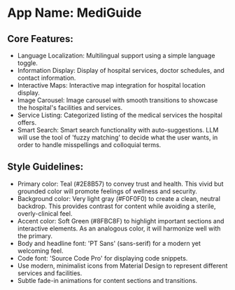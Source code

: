 # **App Name**: MediGuide

## Core Features:

- Language Localization: Multilingual support using a simple language toggle.
- Information Display: Display of hospital services, doctor schedules, and contact information.
- Interactive Maps: Interactive map integration for hospital location display.
- Image Carousel: Image carousel with smooth transitions to showcase the hospital's facilities and services.
- Service Listing: Categorized listing of the medical services the hospital offers.
- Smart Search: Smart search functionality with auto-suggestions. LLM will use the tool of 'fuzzy matching' to decide what the user wants, in order to handle misspellings and colloquial terms.

## Style Guidelines:

- Primary color: Teal (#2E8B57) to convey trust and health. This vivid but grounded color will promote feelings of wellness and security.
- Background color: Very light gray (#F0F0F0) to create a clean, neutral backdrop. This provides contrast for content while avoiding a sterile, overly-clinical feel.
- Accent color: Soft Green (#8FBC8F) to highlight important sections and interactive elements. As an analogous color, it will harmonize well with the primary.
- Body and headline font: 'PT Sans' (sans-serif) for a modern yet welcoming feel.
- Code font: 'Source Code Pro' for displaying code snippets.
- Use modern, minimalist icons from Material Design to represent different services and facilities.
- Subtle fade-in animations for content sections and transitions.